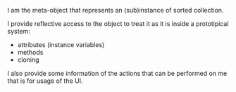 I am the meta-object that represents an (sub)instance of sorted collection.

I provide reflective access to the object to treat it as it is inside a prototipical system:

- attributes (instance variables)
- methods
- cloning

I also provide some information of the actions that can be performed on me that is for usage of the UI.